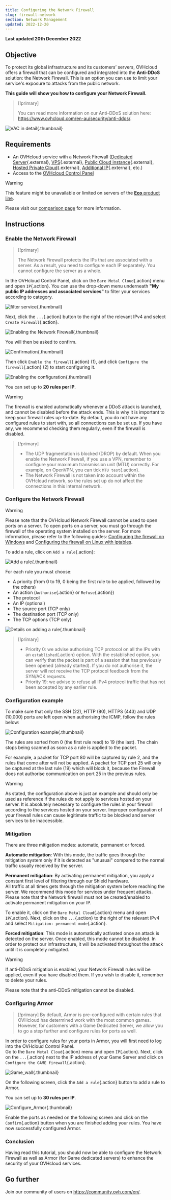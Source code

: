 ```yaml
---
title: Configuring the Network Firewall
slug: firewall-network
section: Network Management
updated: 2022-12-20
---
```


**Last updated 20th December 2022**

## Objective

To protect its global infrastructure and its customers’ servers, OVHcloud offers a firewall that can be configured and integrated into the **Anti-DDoS** solution: the Network Firewall. This is an option you can use to limit your service's exposure to attacks from the public network.

**This guide will show you how to configure your Network Firewall.**


> [!primary]
>
> You can read more information on our Anti-DDoS solution here: <https://www.ovhcloud.com/en-au/security/anti-ddos/>.
> 

![VAC in detail](images/vac-inside.png){.thumbnail}


## Requirements

- An OVHcloud service with a Network Firewall ([Dedicated Server](https://www.ovhcloud.com/en-au/bare-metal/){.external}, [VPS](https://www.ovhcloud.com/en-au/vps/){.external}, [Public Cloud instance](https://www.ovhcloud.com/en-au/public-cloud/){.external}, [Hosted Private Cloud](https://www.ovhcloud.com/en-au/enterprise/products/hosted-private-cloud/){.external}, [Additional IP](https://www.ovhcloud.com/en-au/network/additional-ip/){.external}, etc.)
- Access to the [OVHcloud Control Panel](https://ca.ovh.com/auth/?action=gotomanager&from=https://www.ovh.com.au/&ovhSubsidiary=au)

> [!warning]
> This feature might be unavailable or limited on servers of the [**Eco** product line](https://eco.ovhcloud.com/en-au/about/).
>
> Please visit our [comparison page](https://eco.ovhcloud.com/en-au/compare/) for more information.

## Instructions

### Enable the Network Firewall

> [!primary]
>
> The Network Firewall protects the IPs that are associated with a server. As a result, you need to configure each IP separately. You cannot configure the server as a whole.
> 

In the OVHcloud Control Panel, click on the `Bare Metal Cloud`{.action} menu and open `IP`{.action}. You can use the drop-down menu underneath **"My public IP addresses and associated services"** to filter your services according to category.

![filter service](images/selectservice.png){.thumbnail}

Next, click the `...`{.action} button to the right of the relevant IPv4 and select `Create Firewall`{.action}.

![Enabling the Network Firewall](images/firewallcreation2022.png){.thumbnail}

You will then be asked to confirm.

![Confirmation](images/creationvalid.png){.thumbnail}

Then click `Enable the firewall`{.action} (1), and click `Configure the firewall`{.action} (2) to start configuring it.

![Enabling the configuration](images/activationconfig.png){.thumbnail}

You can set up to **20 rules per IP**.

> [!warning]
>
> The firewall is enabled automatically whenever a DDoS attack is launched, and cannot be disabled before the attack ends. This is why it is important to keep your firewall rules up-to-date.
> By default, you do not have any configured rules to start with, so all connections can be set up.
> If you have any, we recommend checking them regularly, even if the firewall is disabled.
> 


> [!primary]
>
> - The UDP fragmentation is blocked (DROP) by default. When you enable the Network Firewall, if you use a VPN, remember to configure your maximum transmission unit (MTU) correctly. For example, on OpenVPN, you can tick `MTU test`{.action}.
> - The Network Firewall is not taken into account within the OVHcloud network, so the rules set up do not affect the connections in this internal network.
>


### Configure the Network Firewall

> [!warning]
> Please note that the OVHcloud Network Firewall cannot be used to open ports on a server. To open ports on a server, you must go through the firewall of the operating system installed on the server. 
> For more information, please refer to the following guides: [Configuring the firewall on Windows](https://docs.ovh.com/au/en/dedicated/firewall-windows/) and [Configuring the firewall on Linux with iptables](https://docs.ovh.com/au/en/dedicated/firewall-iptables/).
>

To add a rule, click on `Add a rule`{.action}:

![Add a rule](images/addarule2022.png){.thumbnail}

For each rule you must choose:

- A priority (from 0 to 19, 0 being the first rule to be applied, followed by the others)
- An action (`Authorise`{.action} or `Refuse`{.action})
- The protocol
- An IP (optional)
- The source port (TCP only)
- The destination port (TCP only)
- The TCP options (TCP only)

![Details on adding a rule](images/ajoutregle4.png){.thumbnail}


> [!primary]
>
> - Priority 0: we advise authorising TCP protocol on all the IPs with an `established`{.action} option. With the established option, you can verify that the packet is part of a session that has previously been opened (already started). If you do not authorise it, the server will not receive the TCP protocol feedback from the SYN/ACK requests.
> - Priority 19: we advise to refuse all IPv4 protocol traffic that has not been accepted by any earlier rule.
> 

### Configuration example

To make sure that only the SSH (22), HTTP (80), HTTPS (443) and UDP (10,000) ports are left open when authorising the ICMP, follow the rules below:

![Configuration example](images/exemple.png){.thumbnail}

The rules are sorted from 0 (the first rule read) to 19 (the last). The chain stops being scanned as soon as a rule is applied to the packet.

For example, a packet for TCP port 80 will be captured by rule 2, and the rules that come after will not be applied. A packet for TCP port 25 will only be captured at the last rule (19) which will block it, because the Firewall does not authorise communication on port 25 in the previous rules.

> [!warning]
> As stated, the configuration above is just an example and should only be used as reference if the rules do not apply to services hosted on your server. It is absolutely necessary to configure the rules in your firewall according to the services hosted on your server. Improper configuration of your firewall rules can cause legitimate traffic to be blocked and server services to be inaccessible. 
> 

### Mitigation

There are three mitigation modes: automatic, permanent or forced.

**Automatic mitigation**: With this mode, the traffic goes through the mitigation system only if it is detected as "unusual" compared to the normal traffic usually received by the server. 

**Permanent mitigation**: By activating permanent mitigation, you apply a constant first level of filtering through our Shield hardware.<br>
All traffic at all times gets through the mitigation system before reaching the server. We recommend this mode for services under frequent attacks.<br>
Please note that the Network firewall must not be created/enabled to activate permanent mitigation on your IP.

To enable it, click on the `Bare Metal Cloud`{.action} menu and open `IP`{.action}. Next, click on the `...`{.action} to the right of the relevant IPv4 and select `Mitigation: permanent mode`{.action}.

**Forced mitigation**: This mode is automatically activated once an attack is detected on the server. Once enabled, this mode cannot be disabled. In order to protect our infrastructure, it will be activated throughout the attack until it is completely mitigated.

> [!warning]
>
> If anti-DDoS mitigation is enabled, your Network Firewall rules will be applied, even if you have disabled them. If you wish to disable it, remember to delete your rules.
> 
> Please note that the anti-DDoS mitigation cannot be disabled.

### Configuring Armor

> [!primary]
> By default, Armor is pre-configured with certain rules that OVHcloud has determined work with the most common games. However, for customers with a Game Dedicated Server, we allow you to go a step further and configure rules for ports as well.
>

In order to configure rules for your ports in Armor, you will first need to log into the OVHcloud Control Panel.<br>
Go to the `Bare Metal Cloud`{.action} menu and open `IP`{.action}. Next, click on the `...`{.action} next to the IP address of your Game Server and click on `Configure the GAME firewall`{.action}.

![Game_wall](images/GAMEwall2021.png){.thumbnail}

On the following screen, click the `Add a rule`{.action} button to add a rule to Armor.

You can set up to **30 rules per IP**.

![Configure_Armor](images/ConfigureArmor2021.png){.thumbnail}

Enable the ports as needed on the following screen and click on the `Confirm`{.action} button when you are finished adding your rules. You have now successfully configured Armor.

### Conclusion

Having read this tutorial, you should now be able to configure the Network Firewall as well as Armor (for Game dedicated servers) to enhance the security of your OVHcloud services.

## Go further

Join our community of users on <https://community.ovh.com/en/>.
